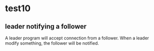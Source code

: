 # test10
## leader notifying a follower

A leader program will accept connection from a follower. When a leader modify something, the follower will be notified.
